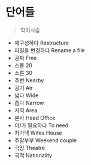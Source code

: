 # 단어들

> 학이시습

* 재구성하다 Restructure
* 파일을 변경하다 Rename a file
* 공짜 Free
* 스물 20
* 소른 30
* 주변 Nearby
* 공기 Air
* 넓다 Wide
* 좁다 Narrow
* 지역 Area
* 본사 Head Office
* 이/가 필요하다 To need
* 처가댁 Wifes House
* 주말부부 Weekend couple
* 극장 Theatre
* 국적 Nationality
